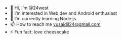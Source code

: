 - 👋 Hi, I’m @24west
- 👀 I’m interested in Web dev and Android enthusiast
- 🌱 I’m currently learning Node.js
- 📫 How to reach me yusaidil24@gmail.com
- ⚡ Fun fact: love cheesecake

<!---
24west/24west is a ✨ special ✨ repository because its `README.md` (this file) appears on your GitHub profile.
You can click the Preview link to take a look at your changes.
--->
